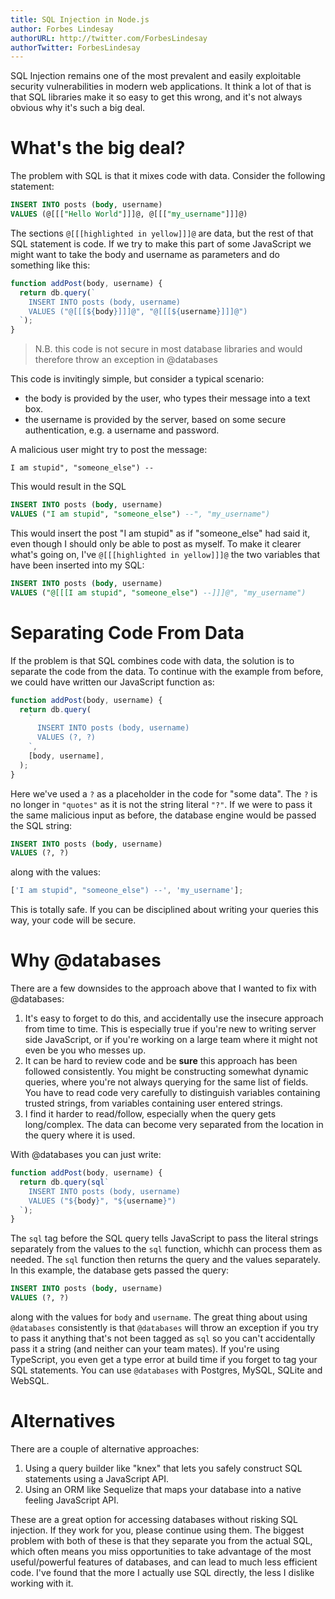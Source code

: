 ```yaml
---
title: SQL Injection in Node.js
author: Forbes Lindesay
authorURL: http://twitter.com/ForbesLindesay
authorTwitter: ForbesLindesay
---
```


SQL Injection remains one of the most prevalent and easily exploitable security vulnerabilities in modern web applications. It think a lot of that is that SQL libraries make it so easy to get this wrong, and it's not always obvious why it's such a big deal.

<!--truncate-->

# What's the big deal?

The problem with SQL is that it mixes code with data. Consider the following statement:

```sql
INSERT INTO posts (body, username)
VALUES (@[[["Hello World"]]]@, @[[["my_username"]]]@)
```

The sections `@[[[highlighted in yellow]]]@` are data, but the rest of that SQL statement is code. If we try to make this part of some JavaScript we might want to take the body and username as parameters and do something like this:

```js
function addPost(body, username) {
  return db.query(`
    INSERT INTO posts (body, username)
    VALUES ("@[[[${body}]]]@", "@[[[${username}]]]@")
  `);
}
```

> N.B. this code is not secure in most database libraries and would therefore throw an exception in @databases

This code is invitingly simple, but consider a typical scenario:

- the body is provided by the user, who types their message into a text box.
- the username is provided by the server, based on some secure authentication, e.g. a username and password.

A malicious user might try to post the message:

```
I am stupid", "someone_else") --
```

This would result in the SQL

```sql
INSERT INTO posts (body, username)
VALUES ("I am stupid", "someone_else") --", "my_username")
```

This would insert the post "I am stupid" as if "someone_else" had said it, even though I should only be able to post as myself. To make it clearer what's going on, I've `@[[[highlighted in yellow]]]@` the two variables that have been inserted into my SQL:

```sql
INSERT INTO posts (body, username)
VALUES ("@[[[I am stupid", "someone_else") --]]]@", "my_username")
```

# Separating Code From Data

If the problem is that SQL combines code with data, the solution is to separate the code from the data. To continue with the example from before, we could have written our JavaScript function as:

```js
function addPost(body, username) {
  return db.query(
    `
      INSERT INTO posts (body, username)
      VALUES (?, ?)
    `,
    [body, username],
  );
}
```

Here we've used a `?` as a placeholder in the code for "some data". The `?` is no longer in `"quotes"` as it is not the string literal `"?"`. If we were to pass it the same malicious input as before, the database engine would be passed the SQL string:

```sql
INSERT INTO posts (body, username)
VALUES (?, ?)
```

along with the values:

```js
['I am stupid", "someone_else") --', 'my_username'];
```

This is totally safe. If you can be disciplined about writing your queries this way, your code will be secure.

# Why @databases

There are a few downsides to the approach above that I wanted to fix with @databases:

1. It's easy to forget to do this, and accidentally use the insecure approach from time to time. This is especially true if you're new to writing server side JavaScript, or if you're working on a large team where it might not even be you who messes up.
2. It can be hard to review code and be **sure** this approach has been followed consistently. You might be constructing somewhat dynamic queries, where you're not always querying for the same list of fields. You have to read code very carefully to distinguish variables containing trusted strings, from variables containing user entered strings.
3. I find it harder to read/follow, especially when the query gets long/complex. The data can become very separated from the location in the query where it is used.

With @databases you can just write:

```js
function addPost(body, username) {
  return db.query(sql`
    INSERT INTO posts (body, username)
    VALUES ("${body}", "${username}")
  `);
}
```

The `sql` tag before the SQL query tells JavaScript to pass the literal strings separately from the values to the `sql` function, whichh can process them as needed. The `sql` function then returns the query and the values separately. In this example, the database gets passed the query:

```sql
INSERT INTO posts (body, username)
VALUES (?, ?)
```

along with the values for `body` and `username`. The great thing about using `@databases` consistently is that `@databases` will throw an exception if you try to pass it anything that's not been tagged as `sql` so you can't accidentally pass it a string (and neither can your team mates). If you're using TypeScript, you even get a type error at build time if you forget to tag your SQL statements. You can use `@databases` with Postgres, MySQL, SQLite and WebSQL.

# Alternatives

There are a couple of alternative approaches:

1. Using a query builder like "knex" that lets you safely construct SQL statements using a JavaScript API.
2. Using an ORM like Sequelize that maps your database into a native feeling JavaScript API.

These are a great option for accessing databases without risking SQL injection. If they work for you, please continue using them. The biggest problem with both of these is that they separate you from the actual SQL, which often means you miss opportunities to take advantage of the most useful/powerful features of databases, and can lead to much less efficient code. I've found that the more I actually use SQL directly, the less I dislike working with it.
